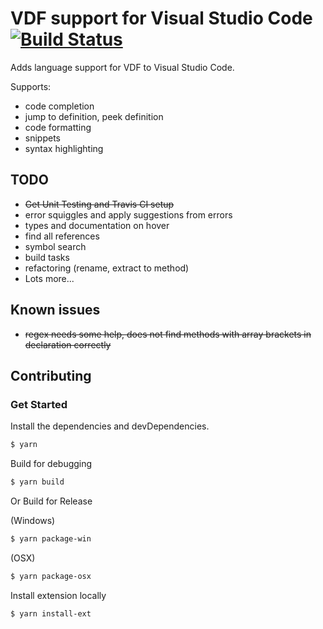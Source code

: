 # VDF support for Visual Studio Code [![Build Status](https://travis-ci.com/DwaynesWorld/vscode-vdf.svg?branch=master)](https://travis-ci.com/DwaynesWorld/vscode-vdf)

Adds language support for VDF to Visual Studio Code.

Supports:

- code completion
- jump to definition, peek definition
- code formatting
- snippets
- syntax highlighting

## TODO

- ~~Get Unit Testing and Travis CI setup~~
- error squiggles and apply suggestions from errors
- types and documentation on hover
- find all references
- symbol search
- build tasks
- refactoring (rename, extract to method)
- Lots more...

## Known issues

- ~~regex needs some help, does not find methods with array brackets in declaration correctly~~

## Contributing

### Get Started

Install the dependencies and devDependencies.

```sh
$ yarn
```

Build for debugging

```sh
$ yarn build
```

Or Build for Release

(Windows)

```sh
$ yarn package-win
```

(OSX)

```sh
$ yarn package-osx
```

Install extension locally

```sh
$ yarn install-ext
```
